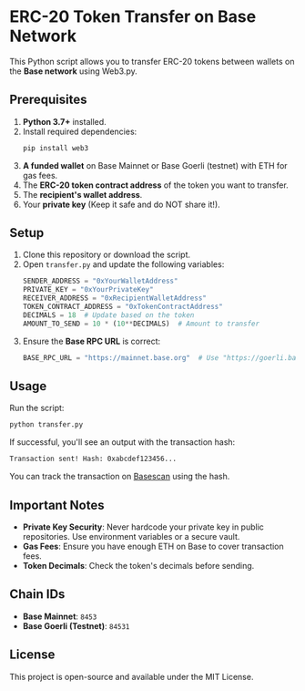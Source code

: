 # ERC-20 Token Transfer on Base Network

This Python script allows you to transfer ERC-20 tokens between wallets on the **Base network** using Web3.py.

## Prerequisites

1. **Python 3.7+** installed.
2. Install required dependencies:
   ```sh
   pip install web3
   ```
3. **A funded wallet** on Base Mainnet or Base Goerli (testnet) with ETH for gas fees.
4. The **ERC-20 token contract address** of the token you want to transfer.
5. The **recipient's wallet address**.
6. Your **private key** (Keep it safe and do NOT share it!).

## Setup

1. Clone this repository or download the script.
2. Open `transfer.py` and update the following variables:
   ```python
   SENDER_ADDRESS = "0xYourWalletAddress"
   PRIVATE_KEY = "0xYourPrivateKey"
   RECEIVER_ADDRESS = "0xRecipientWalletAddress"
   TOKEN_CONTRACT_ADDRESS = "0xTokenContractAddress"
   DECIMALS = 18  # Update based on the token
   AMOUNT_TO_SEND = 10 * (10**DECIMALS)  # Amount to transfer
   ```
3. Ensure the **Base RPC URL** is correct:
   ```python
   BASE_RPC_URL = "https://mainnet.base.org"  # Use "https://goerli.base.org" for testnet
   ```

## Usage

Run the script:
```sh
python transfer.py
```

If successful, you'll see an output with the transaction hash:
```sh
Transaction sent! Hash: 0xabcdef123456...
```
You can track the transaction on [Basescan](https://basescan.org/) using the hash.

## Important Notes

- **Private Key Security**: Never hardcode your private key in public repositories. Use environment variables or a secure vault.
- **Gas Fees**: Ensure you have enough ETH on Base to cover transaction fees.
- **Token Decimals**: Check the token's decimals before sending.

## Chain IDs
- **Base Mainnet**: `8453`
- **Base Goerli (Testnet)**: `84531`

## License
This project is open-source and available under the MIT License.

